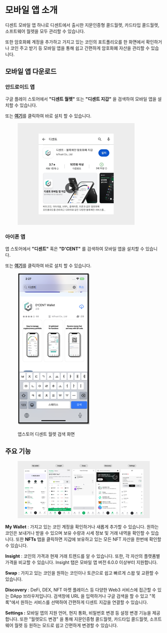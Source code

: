 # 모바일 앱 소개

디센트 모바일 앱 하나로 디센트에서 출시한 지문인증형 콜드월렛, 카드타입 콜드월렛, 소프트웨어 월렛을 모두 관리할 수 있습니다.&#x20;

또한 암호화폐 계정을 추가하고 가지고 있는 코인의 포트폴리오를 한 화면에서 확인하거나 코인 주고 받기 등 모바일 앱을 통해 쉽고 간편하게 암호화폐 자산을 관리할 수 있습니다.

## 모바일 앱 다운로드

### 안드로이드 앱 <a href="#android" id="android"></a>

구글 플레이 스토어에서 **"디센트 월렛"** 또는 **"디센트 지갑"** 을 검색하여 모바일 앱을 설치할 수 있습니다.

또는 [**여기**](https://play.google.com/store/apps/details?id=com.kr.iotrust.dcent.wallet)를 클릭하여 바로 설치 할 수 있습니다.

<figure><img src="../.gitbook/assets/8 (3).jpg" alt="" width="375"><figcaption></figcaption></figure>

### 아이폰 앱 <a href="#iphone" id="iphone"></a>

앱 스토어에서 **"디센트"** 혹은 **"D'CENT"** 를 검색하여 모바일 앱을 설치할 수 있습니다.

또는 [**여기**](https://apps.apple.com/kr/app/dcent-hardware-wallet/id1447206611)를 클릭하여 바로 설치 할 수 있습니다.

<div align="left"><figure><img src="../.gitbook/assets/아이폰.png" alt="" width="234"><figcaption><p>앱스토어 디센트 월렛 검색 화면</p></figcaption></figure></div>

## 주요 기능

<figure><img src="../.gitbook/assets/1 (29).jpg" alt=""><figcaption></figcaption></figure>

**My Wallet** : 가지고 있는 코인 계정을 확인하거나 새롭게 추가할 수 있습니다. 원하는 코인은 보내거나 받을 수 있으며 보유 수량과 시세 정보 및 거래 내역을 확인할 수 있습니다. 또한 **NFTs** 탭을 클릭하면 지갑에 보유하고 있는 모든 NFT 자산을 한번에 확인할 수 있습니다.

**Insight** : 코인의 가격과 현재 거래 트렌드를 알 수 있습니다. 또한, 각 자산의 플랫폼별 가격을 비교할 수 있습니다. Insight 탭은 모바일 앱 버전 6.0.0 이상부터 지원합니다.

**Swap** : 가지고 있는 코인을 원하는 코인이나 토큰으로 쉽고 빠르게 스왑 및 교환할 수 있습니다.

**Discovery** : DeFi, DEX, NFT 마켓 플레이스 등 다양한 Web3 서비스에 접근할 수 있는 DApp 브라우저입니다. 검색창에 URL 을 입력하거나 구글 검색을 할 수 있고 "목록"에서 원하는 서비스를 선택하여 간편하게 디센트 지갑을 연결할 수 있습니다.

**Settings :** 모바일 앱의 지원 언어, 현지 통화, 비밀번호 변경 등 설정 변경 기능을 제공합니다. 또한 "월렛모드 변경" 을 통해 지문인증형 콜드월렛, 카드타입 콜드월렛, 소프트웨어 월렛 등 원하는 모드로 쉽고 간편하게 변경할 수 있습니다.
